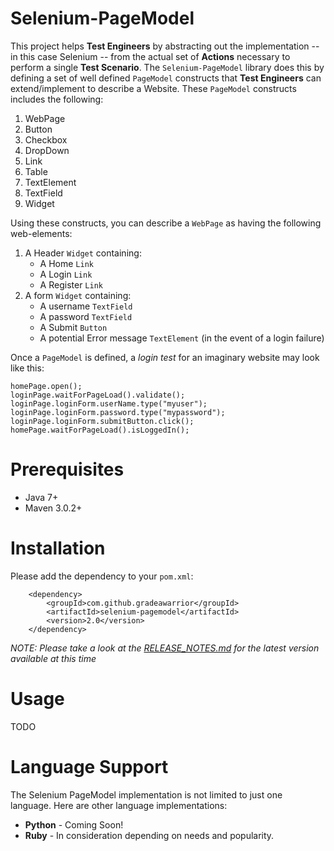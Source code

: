 Selenium-PageModel
==================

This project helps **Test Engineers** by abstracting out the implementation -- in this case Selenium -- from the actual set of **Actions** necessary to perform a single **Test Scenario**. The `Selenium-PageModel` library does this by defining a set of well defined `PageModel` constructs that **Test Engineers** can extend/implement to describe a Website. These `PageModel` constructs includes the following:

1. WebPage
2. Button
3. Checkbox
4. DropDown
6. Link
7. Table
8. TextElement
9. TextField
10. Widget

Using these constructs, you can describe a `WebPage` as having the following web-elements:

1. A Header `Widget` containing:
	* A Home `Link`
	* A Login `Link`
	* A Register `Link`
2. A form `Widget` containing:
	* A username `TextField`
	* A password `TextField`
	* A Submit `Button`
	* A potential Error message `TextElement` (in the event of a login failure)

Once a `PageModel` is defined, a _login test_ for an imaginary website may look like this:

	homePage.open();
	loginPage.waitForPageLoad().validate();
	loginPage.loginForm.userName.type("myuser");
	loginPage.loginForm.password.type("mypassword");
	loginPage.loginForm.submitButton.click();
	homePage.waitForPageLoad().isLoggedIn();

# Prerequisites

* Java 7+
* Maven 3.0.2+

# Installation

Please add the dependency to your `pom.xml`:

		<dependency>
			<groupId>com.github.gradeawarrior</groupId>
			<artifactId>selenium-pagemodel</artifactId>
			<version>2.0</version>
		</dependency>
		
_*NOTE:* Please take a look at the [RELEASE_NOTES.md](https://github.com/gradeawarrior/selenium-pagemodel/blob/master/RELEASE_NOTES.md) for the latest version available at this time_

# Usage

TODO

# Language Support

The Selenium PageModel implementation is not limited to just one language. Here are other language implementations:

* **Python** - Coming Soon!
* **Ruby** - In consideration depending on needs and popularity.